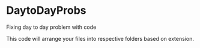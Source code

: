 # DaytoDayProbs
Fixing day to day problem with code

This code will arrange your files into respective folders based on extension.
